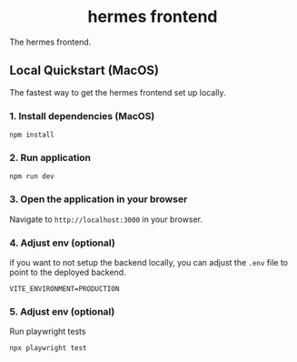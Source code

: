 <h1 align="center">hermes frontend</h1>

The hermes frontend.

## Local Quickstart (MacOS)

The fastest way to get the hermes frontend set up locally.

### 1. Install dependencies (MacOS)


```shell
npm install
```

### 2. Run application


```shell
npm run dev
```


### 3. Open the application in your browser

Navigate to `http://localhost:3000` in your browser.

### 4. Adjust env (optional)

if you want to not setup the backend locally, you can adjust the `.env` file to point to the deployed backend.

```shell
VITE_ENVIRONMENT=PRODUCTION
```


### 5. Adjust env (optional)

Run playwright tests

```shell
npx playwright test
```
